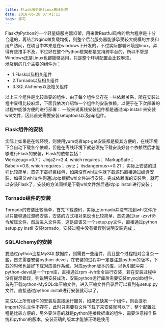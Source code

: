 ```yaml
---
title: Flask服务器linux离线配置
date: 2018-06-20 07:41:11
tags: 学习
---
```

Flask为Python的一个轻量级服务器框架，用来做Restful风格的后台程序是十分合适的，再结合Nginx做负载均衡，则整个后台服务器能够承受较大规模的并发和用户访问，在项目中本来是在windows下开发的，不过实际部署环境是linux，弄得有些措手不及，不过好在整个Python框架都是支持跨平台的，所以不管是Windows还是Linux也都能够适用，只是整个环境配置会比较麻烦。  
涉及到的几个主要的组件为：
* 1.Flask以及相关组件
* 2.Tornado以及相关组件
* 3.SQLAlchemy以及相关组件

以上三个组件是比较重要的组件，由于每个组件又存在一些依赖关系，所在安装过程中显得比较麻烦，下面我依次介绍每一个组件的安装依赖，以便于在下次部署的过程中能够方便的进行部署：
一般来说离线安装组件都是通过pip install 来安装whl文件，因此首先需要安装setuptools以及pip组件。
### Flask组件的安装
实际上如果是在线环境，则使用yum或者apt-get安装都是极其方便的，在线环境下会自动下载各个依赖，但是在离线环境下就必须先下载安装好各个依赖然后才能够进行Flask的安装，Flask的依赖包括：  
Werkzeug>=0.7；
Jinja2>=2.4, which requires； 
MarkupSafe；
Babel>=0.8, which requires； 
pytz；
itsdangerous>=0.21；
实际上安装的过程比较简单，首先下载好离线包，如果没有whl文件就下载源码直接通过编译安装，如果又whl文件则通过pip根据whl文件进行安装，完成依赖库的安装后，就可以安装Flask了，安装的方法同样是下载whl文件然后通过pip install进行安装；
### Tornado组件的安装
Tornado的安装比较简单，首先下载源码，实际上tornado并没有找到whl文件所以只能够通过源码安装，安装的方式相对来说也比较简单，首先通过tar -zxvf命令解压文件，然后进入文件夹，这是应该又一个setup.py文件，直接通过python setup.py instll 安装tornado，安装过程中没有错误则说明安装完成；
### SQLAlchemy的安装
要通过python连接MySQL数据库，则需要一些组件，而且整个过程相对会复杂一些，首先需要安装python-devel，在安装的过程中一定要注意python的版本，下载的时候也最好下载对应操作系统，对应python版本的库，以免引起冲突；python-devel是一个rpm库，直接通过rpm -ivh命令进行安装，若在安装过程中没有提示错误，则说明安装成功，安装python运行库后需要安装mysqldb组件，首先下载python-MySQLdb压缩文件，进入压缩文件目录后可以看到有setup.py文件，直接通过python install进行安装就可以了。

完成以上所有组件的安装后直接运行服务，如果还缺某一个组件，则会提示import的头文件不存在，此时只需要将文件下载下来安装就可以了，整个配置过程是比较方便的，另外要注意的就是python连接数据库的组件，需要注意操作系统和python的版本，安装正确的版本才能够正确是使用